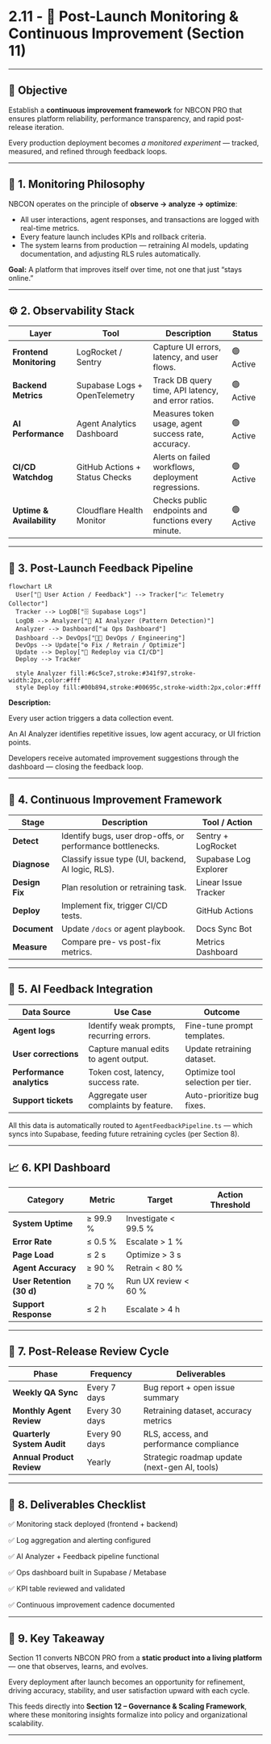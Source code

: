 # 2.11 - 🔁 Post-Launch Monitoring & Continuous Improvement  (Section 11)

---

## 🎯 Objective

Establish a **continuous improvement framework** for NBCON PRO that ensures platform reliability, performance transparency, and rapid post-release iteration.

Every production deployment becomes *a monitored experiment* — tracked, measured, and refined through feedback loops.

---

## 🧩 1. Monitoring Philosophy

NBCON operates on the principle of **observe → analyze → optimize**:

- All user interactions, agent responses, and transactions are logged with real-time metrics.
- Every feature launch includes KPIs and rollback criteria.
- The system learns from production — retraining AI models, updating documentation, and adjusting RLS rules automatically.

**Goal:** A platform that improves itself over time, not one that just “stays online.”

---

## ⚙️ 2. Observability Stack

| Layer | Tool | Description | Status |
| --- | --- | --- | --- |
| **Frontend Monitoring** | LogRocket / Sentry | Capture UI errors, latency, and user flows. | 🟢 Active |
| **Backend Metrics** | Supabase Logs + OpenTelemetry | Track DB query time, API latency, and error ratios. | 🟢 Active |
| **AI Performance** | Agent Analytics Dashboard | Measures token usage, agent success rate, accuracy. | 🟢 Active |
| **CI/CD Watchdog** | GitHub Actions + Status Checks | Alerts on failed workflows, deployment regressions. | 🟢 Active |
| **Uptime & Availability** | Cloudflare Health Monitor | Checks public endpoints and functions every minute. | 🟢 Active |

---

## 🧠 3. Post-Launch Feedback Pipeline

```mermaid
flowchart LR
  User["👤 User Action / Feedback"] --> Tracker["📈 Telemetry Collector"]
  Tracker --> LogDB["🗄️ Supabase Logs"]
  LogDB --> Analyzer["🧠 AI Analyzer (Pattern Detection)"]
  Analyzer --> Dashboard["📊 Ops Dashboard"]
  Dashboard --> DevOps["🧑‍💻 DevOps / Engineering"]
  DevOps --> Update["⚙️ Fix / Retrain / Optimize"]
  Update --> Deploy["🚀 Redeploy via CI/CD"]
  Deploy --> Tracker

  style Analyzer fill:#6c5ce7,stroke:#341f97,stroke-width:2px,color:#fff
  style Deploy fill:#00b894,stroke:#00695c,stroke-width:2px,color:#fff

```

**Description:**

Every user action triggers a data collection event.

An AI Analyzer identifies repetitive issues, low agent accuracy, or UI friction points.

Developers receive automated improvement suggestions through the dashboard — closing the feedback loop.

---

## 🧱 4. Continuous Improvement Framework

| Stage | Description | Tool / Action |
| --- | --- | --- |
| **Detect** | Identify bugs, user drop-offs, or performance bottlenecks. | Sentry + LogRocket |
| **Diagnose** | Classify issue type (UI, backend, AI logic, RLS). | Supabase Log Explorer |
| **Design Fix** | Plan resolution or retraining task. | Linear Issue Tracker |
| **Deploy** | Implement fix, trigger CI/CD tests. | GitHub Actions |
| **Document** | Update `/docs` or agent playbook. | Docs Sync Bot |
| **Measure** | Compare pre- vs post-fix metrics. | Metrics Dashboard |

---

## 🔄 5. AI Feedback Integration

| Data Source | Use Case | Outcome |
| --- | --- | --- |
| **Agent logs** | Identify weak prompts, recurring errors. | Fine-tune prompt templates. |
| **User corrections** | Capture manual edits to agent output. | Update retraining dataset. |
| **Performance analytics** | Token cost, latency, success rate. | Optimize tool selection per tier. |
| **Support tickets** | Aggregate user complaints by feature. | Auto-prioritize bug fixes. |

All this data is automatically routed to `AgentFeedbackPipeline.ts` — which syncs into Supabase, feeding future retraining cycles (per Section 8).

---

## 📈 6. KPI Dashboard

| Category | Metric | Target | Action Threshold |
| --- | --- | --- | --- |
| **System Uptime** | ≥ 99.9 % | Investigate < 99.5 % |  |
| **Error Rate** | ≤ 0.5 % | Escalate > 1 % |  |
| **Page Load** | ≤ 2 s | Optimize > 3 s |  |
| **Agent Accuracy** | ≥ 90 % | Retrain < 80 % |  |
| **User Retention (30 d)** | ≥ 70 % | Run UX review < 60 % |  |
| **Support Response** | ≤ 2 h | Escalate > 4 h |  |

---

## 🧮 7. Post-Release Review Cycle

| Phase | Frequency | Deliverables |
| --- | --- | --- |
| **Weekly QA Sync** | Every 7 days | Bug report + open issue summary |
| **Monthly Agent Review** | Every 30 days | Retraining dataset, accuracy metrics |
| **Quarterly System Audit** | Every 90 days | RLS, access, and performance compliance |
| **Annual Product Review** | Yearly | Strategic roadmap update (next-gen AI, tools) |

---

## 🧾 8. Deliverables Checklist

✅ Monitoring stack deployed (frontend + backend)

✅ Log aggregation and alerting configured

✅ AI Analyzer + Feedback pipeline functional

✅ Ops dashboard built in Supabase / Metabase

✅ KPI table reviewed and validated

✅ Continuous improvement cadence documented

---

## 🧩 9. Key Takeaway

Section 11 converts NBCON PRO from a **static product into a living platform** — one that observes, learns, and evolves.

Every deployment after launch becomes an opportunity for refinement, driving accuracy, stability, and user satisfaction upward with each cycle.

This feeds directly into **Section 12 – Governance & Scaling Framework**, where these monitoring insights formalize into policy and organizational scalability.

---